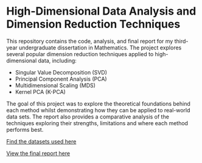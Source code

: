 # High-Dimensional Data Analysis and Dimension Reduction Techniques

This repository contains the code, analysis, and final report for my third-year undergraduate dissertation in Mathematics. The project explores several popular dimension reduction techniques applied to high-dimensional data, including:

- Singular Value Decomposition (SVD)
- Principal Component Analysis (PCA)
- Multidimensional Scaling (MDS)
- Kernel PCA (K-PCA)

The goal of this project was to explore the theoretical foundations behind each method whilst demonstrating how they can be applied to real-world data sets. The report also provides a comparative analysis of the techniques exploring their strengths, limitations and where each method performs best.

[Find the datasets used here](./data/)


[View the final report here](./dissertation.pdf)

